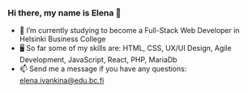 ### Hi there, my name is Elena 👋

- 🌱 I’m currently studying to become a Full-Stack Web Developer in Helsinki Business College
- 🖥 So far some of my skills are: HTML, CSS, UX/UI Design, Agile Development, JavaScript, React, PHP, MariaDb
- 📫 Send me a message if you have any questions: elena.ivankina@edu.bc.fi
